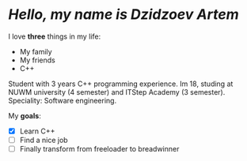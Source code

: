 # *Hello, my name is Dzidzoev Artem*
I love **three** things in my life:
- My family
- My friends
- C++

Student with 3 years С++ programming experience.
Im 18, studing at NUWM university (4 semester) and ITStep Academy (3 semester).
Speciality: Software engineering.

My **goals**:
- [x] Learn C++
- [ ] Find a nice job
- [ ] Finally transform from freeloader to breadwinner
